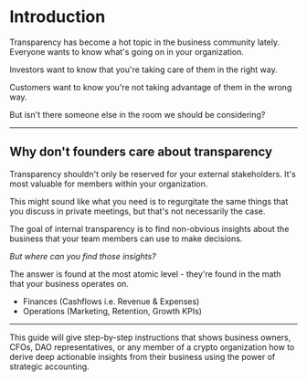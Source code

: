 # Introduction

Transparency has become a hot topic in the business community lately. Everyone wants to know what's going on in your organization.&#x20;

Investors want to know that you're taking care of them in the right way.

Customers want to know you're not taking advantage of them in the wrong way.&#x20;

But isn't there someone else in the room we should be considering?

***

## Why don't founders care about transparency

Transparency shouldn't only be reserved for your external stakeholders. It's most valuable for members within your organization.

This might sound like what you need is to regurgitate the same things that you discuss in private meetings, but that's not necessarily the case.

The goal of internal transparency is to find non-obvious insights about the business that your team members can use to make decisions.

_But where can you find those insights?_

The answer is found at the most atomic level - they're found in the math that your business operates on.

* Finances (Cashflows i.e. Revenue & Expenses)
* Operations (Marketing, Retention, Growth KPIs)

***

This guide will give step-by-step instructions that shows business owners, CFOs, DAO representatives, or any member of a crypto organization how to derive deep actionable insights from their business using the power of strategic accounting.
